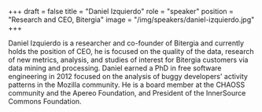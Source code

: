 +++
draft = false
title = "Daniel Izquierdo"
role = "speaker"
position = "Research and CEO, Bitergia"
image = "/img/speakers/daniel-izquierdo.jpg"
+++

Daniel Izquierdo is a researcher and co-founder of Bitergia and currently holds the position of CEO, he is focused on the quality of the data, research of new metrics, analysis, and studies of interest for Bitergia customers via data mining and processing. Daniel earned a PhD in free software engineering in 2012 focused on the analysis of buggy developers' activity patterns in the Mozilla community. He is a board member at the CHAOSS community and the Apereo Foundation, and President of the InnerSource Commons Foundation.